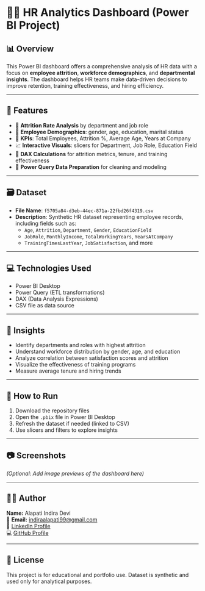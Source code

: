 # 🧑‍💼 HR Analytics Dashboard (Power BI Project)

## 📊 Overview
This Power BI dashboard offers a comprehensive analysis of HR data with a focus on **employee attrition**, **workforce demographics**, and **departmental insights**. The dashboard helps HR teams make data-driven decisions to improve retention, training effectiveness, and hiring efficiency.

---

## 🧩 Features
- 📌 **Attrition Rate Analysis** by department and job role
- 👥 **Employee Demographics**: gender, age, education, marital status
- 🎯 **KPIs**: Total Employees, Attrition %, Average Age, Years at Company
- 📈 **Interactive Visuals**: slicers for Department, Job Role, Education Field
- 🧮 **DAX Calculations** for attrition metrics, tenure, and training effectiveness
- 🔄 **Power Query Data Preparation** for cleaning and modeling

---

## 🗃️ Dataset
- **File Name**: `f5705a84-d3eb-44ec-871a-22fbd26f4319.csv`
- **Description**: Synthetic HR dataset representing employee records, including fields such as:
  - `Age`, `Attrition`, `Department`, `Gender`, `EducationField`
  - `JobRole`, `MonthlyIncome`, `TotalWorkingYears`, `YearsAtCompany`
  - `TrainingTimesLastYear`, `JobSatisfaction`, and more

---

## 💻 Technologies Used
- Power BI Desktop
- Power Query (ETL transformations)
- DAX (Data Analysis Expressions)
- CSV file as data source

---

## 📌 Insights
- Identify departments and roles with highest attrition
- Understand workforce distribution by gender, age, and education
- Analyze correlation between satisfaction scores and attrition
- Visualize the effectiveness of training programs
- Measure average tenure and hiring trends

---

## 🚀 How to Run
1. Download the repository files
2. Open the `.pbix` file in Power BI Desktop
3. Refresh the dataset if needed (linked to CSV)
4. Use slicers and filters to explore insights

---

## 📷 Screenshots
*(Optional: Add image previews of the dashboard here)*

---

## 🙋‍♀️ Author

**Name:** Alapati Indira Devi  
📧 **Email:** [indiraalapati99@gmail.com](mailto:indiraalapati99@gmail.com)  
🔗 [LinkedIn Profile](https://www.linkedin.com/in/indiradevialapati)  
💻 [GitHub Profile](https://github.com/AlapatIndiraDevi)

---

## 📄 License
This project is for educational and portfolio use. Dataset is synthetic and used only for analytical purposes.
